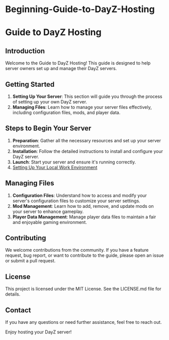 # Beginning-Guide-to-DayZ-Hosting

# Guide to DayZ Hosting

## Introduction

Welcome to the Guide to DayZ Hosting! This guide is designed to help server owners set up and manage their DayZ servers.

## Getting Started

1. **Setting Up Your Server**: This section will guide you through the process of setting up your own DayZ server.
2. **Managing Files**: Learn how to manage your server files effectively, including configuration files, mods, and player data.

## Steps to Begin Your Server

1. **Preparation**: Gather all the necessary resources and set up your server environment.
2. **Installation**: Follow the detailed instructions to install and configure your DayZ server.
3. **Launch**: Start your server and ensure it's running correctly.
4. [Setting Up Your Local Work Environment](https://github.com/Sk3tch725/Beginning-Guide-to-DayZ-Hosting/blob/main/Setting%20Up%20Your%20Local%20Work%20Environment)

## Managing Files

1. **Configuration Files**: Understand how to access and modify your server's configuration files to customize your server settings.
2. **Mod Management**: Learn how to add, remove, and update mods on your server to enhance gameplay.
3. **Player Data Management**: Manage player data files to maintain a fair and enjoyable gaming environment.

## Contributing

We welcome contributions from the community. If you have a feature request, bug report, or want to contribute to the guide, please open an issue or submit a pull request.

## License

This project is licensed under the MIT License. See the LICENSE.md file for details.

## Contact

If you have any questions or need further assistance, feel free to reach out.

Enjoy hosting your DayZ server!
